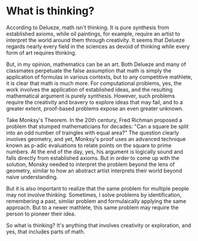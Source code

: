 # What is thinking?
According to Delueze, math isn't thinking. It is pure synthesis from established axioms, while oil paintings, for example, require an artist to interpret the world around them through creativity. It seems that Delueze regards nearly every field in the sciences as devoid of thinking while every form of art requires thinking. 

But, in my opinion, mathematics can be an art. Both Delueze and many of classmates perpetuate the false assumption that math is simply the application of formulas in various contexts, but to any competitive mathlete, it is clear that math is much more. For computational problems, yes, the work involves the application of established ideas, and the resulting mathematical argument is purely synthesis. However, such problems require the creativity and bravery to explore ideas that may fail, and to a greater extent, proof-based problems expose an even greater unknown. 

Take Monksy's Theorem. In the 20th century, Fred Richman proposed a problem that stumped mathematicians for decades: "Can a square be split into an odd number of traingles with equal area?" The question clearly involves geometry, and yet, Monksy's proof uses an advanced technique known as p-adic evaluations to relate points on the square to prime numbers. At the end of the day, yes, his argument is logically sound and falls directly from established axioms. But in order to come up with the solution, Monsky needed to interpret the problem beyond the lens of geometry, similar to how an abstract artist interprets their world beyond naive understanding. 

But it is also important to realize that the same problem for multiple people may not involve thinking. Sometimes, I solve problems by identification, remembering a past, similar problem and formulaically applying the same approach. But to a newer mathlete, this same problem may require the person to pioneer their idea. 

So what is thinking? It's anything that involves creativity or exploration, and yes, that includes parts of math. 


